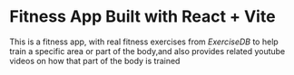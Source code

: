 # Fitness App Built with React + Vite

This is a fitness app, with real fitness exercises from _ExerciseDB_ to help train a specific area or part of the body,and also provides related youtube videos on how that part of the body is trained

